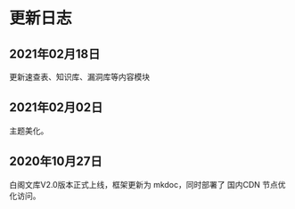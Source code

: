 # 更新日志



## 2021年02月18日

更新速查表、知识库、漏洞库等内容模块

## 2021年02月02日

主题美化。

## 2020年10月27日

白阁文库V2.0版本正式上线，框架更新为 mkdoc，同时部署了 国内CDN 节点优化访问。